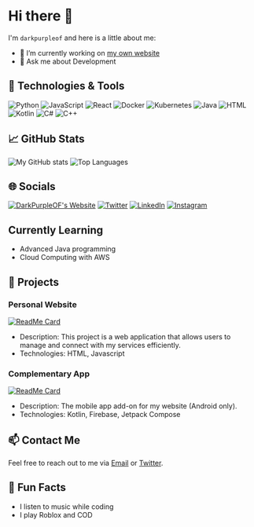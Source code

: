 # Hi there 👋

I'm `darkpurpleof` and here is a little about me:

- 🔭 I’m currently working on [my own website](https://darkpurpleof.github.io)
- 💬 Ask me about Development

## 🔧 Technologies & Tools

![Python](https://img.shields.io/badge/-Python-333333?style=flat&logo=python)
![JavaScript](https://img.shields.io/badge/-JavaScript-333333?style=flat&logo=javascript)
![React](https://img.shields.io/badge/-React-333333?style=flat&logo=react)
![Docker](https://img.shields.io/badge/-Docker-333333?style=flat&logo=docker)
![Kubernetes](https://img.shields.io/badge/-Kubernetes-333333?style=flat&logo=kubernetes)
![Java](https://img.shields.io/badge/-Java-333333?style=flat&logo=java)
![HTML](https://img.shields.io/badge/-HTML-333333?style=flat&logo=html5)
![Kotlin](https://img.shields.io/badge/-Kotlin-333333?style=flat&logo=kotlin)
![C#](https://img.shields.io/badge/-C%23-333333?style=flat&logo=c-sharp)
![C++](https://img.shields.io/badge/-C++-333333?style=flat&logo=c%2B%2B)

## 📈 GitHub Stats

![My GitHub stats](https://github-readme-stats.vercel.app/api?username=darkpurpleof&show_icons=true&theme=ambient_gradient)
![Top Languages](https://github-readme-stats.vercel.app/api/top-langs/?username=darkpurpleof&layout=compact&theme=ambient_gradient)

## 🌐 Socials

[![DarkPurpleOF's Website](https://img.shields.io/badge/DarkPurpleOF's%20Website-0D1117?style=flat)](https://darkpurpleof.github.io)
[![Twitter](https://img.shields.io/badge/-Twitter-333333?style=flat&logo=twitter)](https://twitter.com/darkpurpleof)
[![LinkedIn](https://img.shields.io/badge/-LinkedIn-333333?style=flat&logo=linkedin)](https://linkedin.com/in/darkpurpleof)
[![Instagram](https://img.shields.io/badge/-Instagram-333333?style=flat&logo=instagram)](https://instagram.com/darkpurpleof)

## Currently Learning

- Advanced Java programming
- Cloud Computing with AWS

## 📂 Projects

### Personal Website
[![ReadMe Card](https://github-readme-stats.vercel.app/api/pin/?username=darkpurpleof&repo=darkpurpleof.github.io&theme=ambient_gradient)](https://github.com/darkpurpleof/darkpurpleof.github.io)
- Description: This project is a web application that allows users to manage and connect with my services efficiently.
- Technologies: HTML, Javascript

### Complementary App
[![ReadMe Card](https://github-readme-stats.vercel.app/api/pin/?username=darkpurpleof&repo=darkpurpleofswebsite-app&theme=ambient_gradient)](https://github.com/darkpurpleof/darkpurpleofswebsite-app)
- Description: The mobile app add-on for my website (Android only).
- Technologies: Kotlin, Firebase, Jetpack Compose

## 📫 Contact Me

Feel free to reach out to me via [Email](mailto:javiercorzo387@gmail.com) or [Twitter](https://twitter.com/darkpurpleof).

## 🎨 Fun Facts

- I listen to music while coding
- I play Roblox and COD
